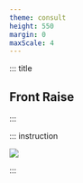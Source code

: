```yaml
---
theme: consult
height: 550
margin: 0
maxScale: 4
---
```

<!-- slide template="[[gym-ex]]" -->

::: title
## Front Raise
:::

::: instruction

![](https://i0.wp.com/post.healthline.com/wp-content/uploads/2020/12/TemptingLastGoldfinch-size_restricted.gif?h=840)

:::